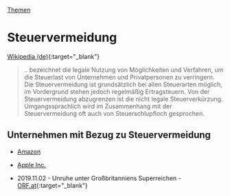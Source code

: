 [Themen](../themen.html)   

# Steuervermeidung

[Wikipedia (de)](https://de.wikipedia.org/wiki/Steuervermeidung){:target="_blank"}   

> .. bezeichnet die legale Nutzung von Möglichkeiten und Verfahren, um die Steuerlast von Unternehmen und Privatpersonen zu verringern. Die Steuervermeidung ist grundsätzlich bei allen Steuerarten möglich, im Vordergrund stehen jedoch regelmäßig Ertragsteuern. Von der Steuervermeidung abzugrenzen ist die nicht legale Steuerverkürzung. Umgangssprachlich wird im Zusammenhang mit der Steuervermeidung oft auch von Steuerschlupfloch gesprochen.

## Unternehmen mit Bezug zu Steuervermeidung
* [Amazon](../konzerne/amazon#steuervermeidung)
* [Apple Inc.](../konzerne/apple_inc#steuervermeidung)


* 2019.11.02 - Unruhe unter Großbritanniens Superreichen - [ORF.at](https://orf.at/stories/3142911/){:target="_blank"}   
